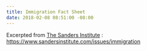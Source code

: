 ```yaml
---
title: Immigration Fact Sheet
date: 2018-02-08 08:51:00 -08:00
---
```


Excerpted from [The Sanders Institute](https://www.sandersinstitute.com/issues/immigration) :
https://www.sandersinstitute.com/issues/immigration